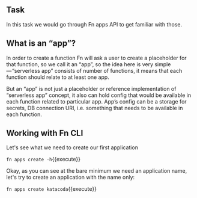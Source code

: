## Task

In this task we would go through Fn apps API to get familiar with those.

## What is an “app”?

In order to create a function Fn will ask a user to create a placeholder for that function, 
so we call it an “app”, so the idea here is very simple — “serverless app” consists of number of functions, 
it means that each function should relate to at least one app.

But an “app” is not just a placeholder or reference implementation of “serverless app” concept, 
it also can hold config that would be available in each function related to particular app. 
App’s config can be a storage for secrets, DB connection URI, i.e. something that needs to be available in each function.

## Working with Fn CLI

Let's see what we need to create our first application

`fn apps create -h`{{execute}}

Okay, as you can see at the bare minimum we need an application name, let's try to create an application with the name only:

`fn apps create katacoda`{{execute}}
